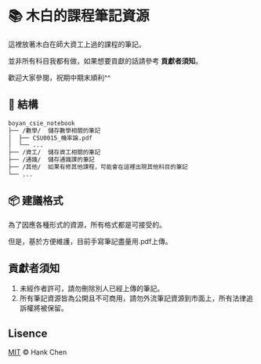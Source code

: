 # 📚 木白的課程筆記資源  

這裡放著木白在師大資工上過的課程的筆記。  
  
並非所有科目我都有做，如果想要貢獻的話請參考 **貢獻者須知**。  
  
歡迎大家參閱，祝期中期末順利^^    

## 🧱 結構

```sh
boyan_csie_notebook
├── /數學/  儲存數學相關的筆記
│  ├── CSU0015_機率論.pdf
│  └── ...
├── /資工/  儲存資工相關的筆記
├── /通識/  儲存通識課的筆記
├── /其他/  如果有修其他課程，可能會在這裡出現其他科目的筆記
└── ...
```

## 📦 建議格式

為了因應各種形式的資源，所有格式都是可接受的。

但是，基於方便維護，目前手寫筆記盡量用.pdf上傳。

## 貢獻者須知  

1. 未經作者許可，請勿刪除別人已經上傳的筆記。
2. 所有筆記資源皆為公開且不可商用，請勿外流筆記資源到市面上，所有法律追訴權將被保留。

## Lisence  
[MIT](LICENSE) © Hank Chen  
